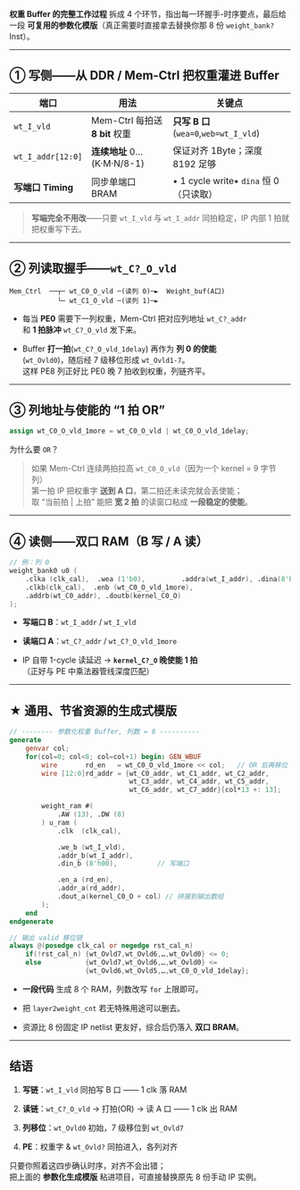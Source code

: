  **权重 Buffer 的完整工作过程** 拆成 4 个环节，指出每一环握手-时序要点，最后给一段 **可复用的参数化模版**（真正需要时直接拿去替换你那 8 份 `weight_bank?` Inst）。

---

## ① 写侧——从 DDR / Mem-Ctrl 把权重灌进 Buffer

| 端口                | 用法                        | 关键点                                 |
| ----------------- | ------------------------- | ----------------------------------- |
| `wt_I_vld`        | Mem-Ctrl 每拍送 **8 bit** 权重 | **只写 B 口** (`wea=0`,`web=wt_I_vld`) |
| `wt_I_addr[12:0]` | **连续地址** 0…(K·M·N/8-1)    | 保证对齐 1Byte；深度 8192 足够               |
| **写端口 Timing**    | 同步单端口 BRAM                | • 1 cycle write• `dina` 恒 0（只读取）    |

> **写端完全不用改**——只要 `wt_I_vld` 与 `wt_I_addr` 同拍稳定，IP 内部 1 拍就把权重写下去。

---

## ② 列读取握手——`wt_C?_O_vld`

```
Mem_Ctrl  ──┬─ wt_C0_O_vld ─(读列 0)─►  Weight_buf(A口)
            └─ wt_C1_O_vld ─(读列 1)─►
```

- 每当 **PE0** 需要下一列权重，Mem-Ctrl 把对应列地址 `wt_C?_addr`  
    和 **1 拍脉冲** `wt_C?_O_vld` 发下来。
    
- Buffer **打一拍**(`wt_C?_O_vld_1delay`) 再作为 **列 0 的使能**  
    (`wt_Ovld0`)，随后经 7 级移位形成 `wt_Ovld1-7`。  
    这样 PE8 列正好比 PE0 晚 7 拍收到权重，列链齐平。
    

---

## ③ 列地址与使能的 **“1 拍 OR”**

```verilog
assign wt_C0_O_vld_1more = wt_C0_O_vld | wt_C0_O_vld_1delay;
```

为什么要 `OR`？

> 如果 Mem-Ctrl 连续两拍拉高 `wt_C0_O_vld`（因为一个 kernel = 9 字节列）  
> 第一拍 IP 把权重字 **送到 A 口**，第二拍还未读完就会丢使能；  
> 取 “当前拍 | 上拍” 能把 **宽 2 拍** 的读窗口粘成 **一段稳定的使能**。

---

## ④ 读侧——双口 RAM（B 写 / A 读）

```verilog
// 例：列 0
weight_bank0 u0 (
    .clka (clk_cal),  .wea (1'b0),         .addra(wt_I_addr), .dina(8'b0),
    .clkb(clk_cal),  .enb (wt_C0_O_vld_1more), 
    .addrb(wt_C0_addr), .doutb(kernel_C0_O)
);
```

- **写端口 B**：`wt_I_addr` / `wt_I_vld`
    
- **读端口 A**：`wt_C?_addr` / `wt_C?_O_vld_1more`
    
- IP 自带 1-cycle 读延迟 → **`kernel_C?_O` 晚使能 1 拍**  
    （正好与 PE 中乘法器管线深度匹配）
    

---

## ★ 通用、节省资源的生成式模版

```verilog
// -------- 参数化权重 Buffer, 列数 = 8 ----------
generate
    genvar col;
    for(col=0; col<8; col=col+1) begin: GEN_WBUF
        wire       rd_en   = wt_C0_O_vld_1more << col;   // OR 后再移位
        wire [12:0]rd_addr = {wt_C0_addr, wt_C1_addr, wt_C2_addr,
                              wt_C3_addr, wt_C4_addr, wt_C5_addr,
                              wt_C6_addr, wt_C7_addr}[col*13 +: 13];

        weight_ram #(
            .AW (13), .DW (8)
        ) u_ram (
            .clk  (clk_cal),

            .we_b (wt_I_vld),
            .addr_b(wt_I_addr),
            .din_b (8'h00),          // 写端口

            .en_a (rd_en),
            .addr_a(rd_addr),
            .dout_a(kernel_C0_O + col) // 拼接到输出数组
        );
    end
endgenerate

// 输出 valid 移位链
always @(posedge clk_cal or negedge rst_cal_n)
    if(!rst_cal_n) {wt_Ovld7,wt_Ovld6,…,wt_Ovld0} <= 0;
    else           {wt_Ovld7,wt_Ovld6,…,wt_Ovld0} <= 
                   {wt_Ovld6,wt_Ovld5,…,wt_C0_O_vld_1delay};
```

- **一段代码** 生成 8 个 RAM，列数改写 `for` 上限即可。
    
- 把 `layer2weight_cnt` 若无特殊用途可以删去。
    
- 资源比 8 份固定 IP netlist 更友好，综合后仍落入 **双口 BRAM**。
    

---

## 结语

1. **写链**：`wt_I_vld` 同拍写 B 口 —— 1 clk 落 RAM
    
2. **读链**：`wt_C?_O_vld` → 打拍(OR) → 读 A 口 —— 1 clk 出 RAM
    
3. **列移位**：`wt_Ovld0` 初始，7 级移位到 `wt_Ovld7`
    
4. **PE**：权重字 & `wt_Ovld?` 同拍进入，各列对齐
    

只要你照着这四步确认时序，对齐不会出错；  
把上面的 **参数化生成模版** 粘进项目，可直接替换原先 8 份手动 IP 实例。